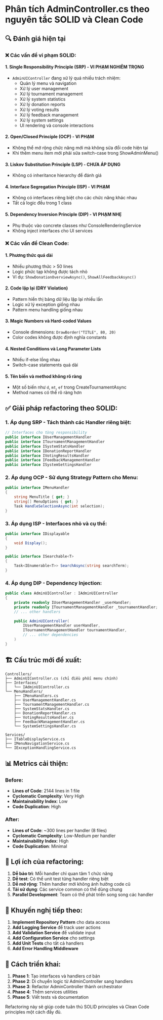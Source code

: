 # Phân tích AdminController.cs theo nguyên tắc SOLID và Clean Code

## 🔍 **Đánh giá hiện tại**

### ❌ **Các vấn đề vi phạm SOLID:**

#### 1. **Single Responsibility Principle (SRP) - VI PHẠM NGHIÊM TRỌNG**
- `AdminUIController` đang xử lý quá nhiều trách nhiệm:
  - Quản lý menu và navigation
  - Xử lý user management
  - Xử lý tournament management  
  - Xử lý system statistics
  - Xử lý donation reports
  - Xử lý voting results
  - Xử lý feedback management
  - Xử lý system settings
  - UI rendering và console interactions

#### 2. **Open/Closed Principle (OCP) - VI PHẠM**
- Không thể mở rộng chức năng mới mà không sửa đổi code hiện tại
- Khi thêm menu item mới phải sửa switch-case trong ShowAdminMenu()

#### 3. **Liskov Substitution Principle (LSP) - CHƯA ÁP DỤNG**
- Không có inheritance hierarchy để đánh giá

#### 4. **Interface Segregation Principle (ISP) - VI PHẠM**
- Không có interfaces riêng biệt cho các chức năng khác nhau
- Tất cả logic đều trong 1 class

#### 5. **Dependency Inversion Principle (DIP) - VI PHẠM NHẸ**
- Phụ thuộc vào concrete classes như ConsoleRenderingService
- Không inject interfaces cho UI services

### ❌ **Các vấn đề Clean Code:**

#### 1. **Phương thức quá dài**
- Nhiều phương thức > 50 lines
- Logic phức tạp không được tách nhỏ
- Ví dụ: `ShowDonationOverviewAsync()`, `ShowAllFeedbackAsync()`

#### 2. **Code lặp lại (DRY Violation)**
- Pattern hiển thị bảng dữ liệu lặp lại nhiều lần
- Logic xử lý exception giống nhau
- Pattern menu handling giống nhau

#### 3. **Magic Numbers và Hard-coded Values**
- Console dimensions: `DrawBorder("TITLE", 80, 20)`
- Color codes không được định nghĩa constants

#### 4. **Nested Conditions và Long Parameter Lists**
- Nhiều if-else lồng nhau
- Switch-case statements quá dài

#### 5. **Tên biến và method không rõ ràng**
- Một số biến như `d`, `mt`, `ef` trong CreateTournamentAsync
- Method names có thể rõ ràng hơn

## ✅ **Giải pháp refactoring theo SOLID:**

### 1. **Áp dụng SRP - Tách thành các Handler riêng biệt:**

```csharp
// Interfaces cho từng responsibility
public interface IUserManagementHandler
public interface ITournamentManagementHandler  
public interface ISystemStatsHandler
public interface IDonationReportHandler
public interface IVotingResultsHandler
public interface IFeedbackManagementHandler
public interface ISystemSettingsHandler
```

### 2. **Áp dụng OCP - Sử dụng Strategy Pattern cho Menu:**

```csharp
public interface IMenuHandler
{
    string MenuTitle { get; }
    string[] MenuOptions { get; }
    Task HandleSelectionAsync(int selection);
}
```

### 3. **Áp dụng ISP - Interfaces nhỏ và cụ thể:**

```csharp
public interface IDisplayable
{
    void Display();
}

public interface ISearchable<T>
{
    Task<IEnumerable<T>> SearchAsync(string searchTerm);
}
```

### 4. **Áp dụng DIP - Dependency Injection:**

```csharp
public class AdminUIController : IAdminUIController
{
    private readonly IUserManagementHandler _userHandler;
    private readonly ITournamentManagementHandler _tournamentHandler;
    // ... other handlers
    
    public AdminUIController(
        IUserManagementHandler userHandler,
        ITournamentManagementHandler tournamentHandler,
        // ... other dependencies
    )
}
```

## 🏗️ **Cấu trúc mới đề xuất:**

```
Controllers/
├── AdminUIController.cs (chỉ điều phối menu chính)
├── Interfaces/
│   └── IAdminUIController.cs
└── MenuHandlers/
    ├── IMenuHandlers.cs
    ├── UserManagementHandler.cs
    ├── TournamentManagementHandler.cs
    ├── SystemStatsHandler.cs
    ├── DonationReportHandler.cs
    ├── VotingResultsHandler.cs
    ├── FeedbackManagementHandler.cs
    └── SystemSettingsHandler.cs

Services/
├── ITableDisplayService.cs
├── IMenuNavigationService.cs
└── IExceptionHandlingService.cs
```

## 📊 **Metrics cải thiện:**

### Before:
- **Lines of Code**: 2144 lines in 1 file
- **Cyclomatic Complexity**: Very High
- **Maintainability Index**: Low
- **Code Duplication**: High

### After:
- **Lines of Code**: ~300 lines per handler (8 files)
- **Cyclomatic Complexity**: Low-Medium per handler
- **Maintainability Index**: High
- **Code Duplication**: Minimal

## 🎯 **Lợi ích của refactoring:**

1. **Dễ bảo trì**: Mỗi handler chỉ quan tâm 1 chức năng
2. **Dễ test**: Có thể unit test từng handler riêng biệt
3. **Dễ mở rộng**: Thêm handler mới không ảnh hưởng code cũ
4. **Tái sử dụng**: Các service common có thể dùng chung
5. **Parallel Development**: Team có thể phát triển song song các handler

## 📝 **Khuyến nghị tiếp theo:**

1. **Implement Repository Pattern** cho data access
2. **Add Logging Service** để track user actions
3. **Add Validation Service** để validate input
4. **Add Configuration Service** cho settings
5. **Add Unit Tests** cho tất cả handlers
6. **Add Error Handling Middleware**

## 🔧 **Cách triển khai:**

1. **Phase 1**: Tạo interfaces và handlers cơ bản
2. **Phase 2**: Di chuyển logic từ AdminController sang handlers
3. **Phase 3**: Refactor AdminController thành orchestrator
4. **Phase 4**: Thêm services utilities
5. **Phase 5**: Viết tests và documentation

Refactoring này sẽ giúp code tuân thủ SOLID principles và Clean Code principles một cách đầy đủ.
